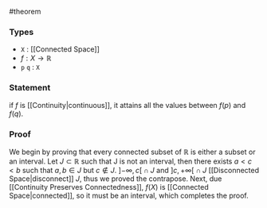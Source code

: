 #theorem
### Types
- `X` : [[Connected Space]]
- $f : X \to \mathbb{R}$
- `p` `q` : `X`
### Statement
if $f$ is [[Continuity|continuous]], it attains all the values between $f\left( p \right)$ and $f\left( q \right)$.
### Proof
We begin by proving that every connected subset of $\mathbb{R}$ is either a subset or an interval. Let $J \subset \mathbb{R}$ such that J is not an interval, then there exists $a < c < b$ such that $a, b \in J$ but $c \notin J$.  $\left] -\infty, c \right[\cap J$ and $\left] c,+\infty \right[\cap J$ [[Disconnected Space|disconnect]] $J$, thus we proved the contrapose.
Next, due [[Continuity Preserves Connectedness]], $f(X)$ is [[Connected Space|connected]], so it must be an interval, which completes the proof.